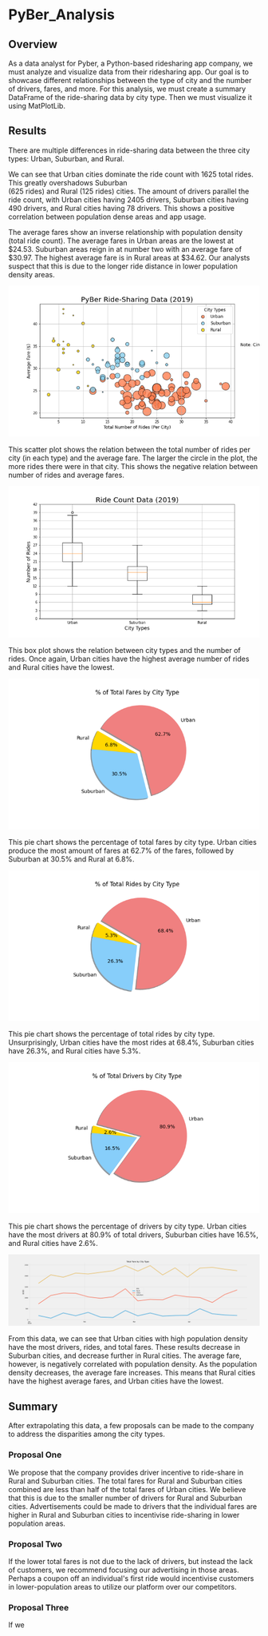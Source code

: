 # PyBer_Analysis

## Overview
As a data analyst for Pyber, a Python-based ridesharing app company, we must analyze and visualize data from their ridesharing app. Our goal is to showcase different relationships between the type of city and the number of drivers, fares, and more. For this analysis, we must create a summary DataFrame of the ride-sharing data by city type. Then we must visualize it using MatPlotLib. 

## Results
There are multiple differences in ride-sharing data between the three city types: Urban, Suburban, and Rural. 

We can see that Urban cities dominate the ride count with 1625 total rides. This greatly overshadows Suburban <br>(625 rides) and Rural (125 rides) cities. The amount of drivers parallel the ride count, with Urban cities having 2405 drivers, Suburban cities having 490 drivers, and Rural cities having 78 drivers. This shows a positive correlation between population dense areas and app usage. 

The average fares show an inverse relationship with population density (total ride count). The average fares in Urban areas are the lowest at $24.53. Suburban areas reign in at number two with an average fare of $30.97. The highest average fare is in Rural areas at $34.62. Our analysts suspect that this is due to the longer ride distance in lower population density areas. 

<p align="center">
  <img width="" height="" src="Resources/Fig1.png">
</p>

This scatter plot shows the relation between the total number of rides per city (in each type) and the average fare. The larger the circle in the plot, the more rides there were in that city. This shows the negative relation between number of rides and average fares. 

<p align="center">
  <img width="" height="" src="Resources/Fig2.png">
</p>

This box plot shows the relation between city types and the number of rides. Once again, Urban cities have the highest average number of rides and Rural cities have the lowest. 

<p align="center">
  <img width="" height="" src="Resources/Fig5.png">
</p>

This pie chart shows the percentage of total fares by city type. Urban cities produce the most amount of fares at 62.7% of the fares, followed by Suburban at 30.5% and Rural at 6.8%.

<p align="center">
  <img width="" height="" src="Resources/Fig6.png">
</p>

This pie chart shows the percentage of total rides by city type. Unsurprisingly, Urban cities have the most rides at 68.4%, Suburban cities have 26.3%, and Rural cities have 5.3%.

<p align="center">
  <img width="" height="" src="Resources/Fig7.png">
</p>

This pie chart shows the percentage of drivers by city type. Urban cities have the most drivers at 80.9% of total drivers, Suburban cities have 16.5%, and Rural cities have 2.6%.

<p align="center">
  <img width="" height="" src="PyBer_fare_summary.png">
</p>

From this data, we can see that Urban cities with high population density have the most drivers, rides, and total fares. These results decrease in Suburban cities, and decrease further in Rural cities. The average fare, however, is negatively correlated with population density. As the population density decreases, the average fare increases. This means that Rural cities have the highest average fares, and Urban cities have the lowest. 

## Summary
After extrapolating this data, a few proposals can be made to the company to address the disparities among the city types.

### Proposal One
We propose that the company provides driver incentive to ride-share in Rural and Suburban cities. The total fares for Rural and Suburban cities combined are less than half of the total fares of Urban cities. We believe that this is due to the smaller number of drivers for Rural and Suburban cities. Advertisements could be made to drivers that the individual fares are higher in Rural and Suburban cities to incentivise ride-sharing in lower population areas. 

### Proposal Two
If the lower total fares is not due to the lack of drivers, but instead the lack of customers, we recommend focusing our advertising in those areas. Perhaps a coupon off an individual's first ride would incentivise customers in lower-population areas to utilize our platform over our competitors. 

### Proposal Three 
If we 

